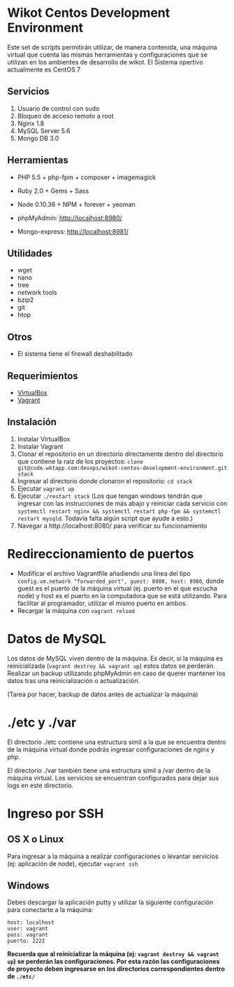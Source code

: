 # Wikot Centos Development Environment

Este set de scripts permitirán utilizar, de manera contenida, una máquina virtual
que cuenta las mismas herramientas y configuraciones que se utilizan en los
ambientes de desarrollo de wikot. El Sistema opertivo actualmente es CentOS 7

## Servicios

1. Usuario de control con sudo
2. Bloqueo de acceso remoto a root
3. Nginx 1.8
4. MySQL Server 5.6
5. Mongo DB 3.0

## Herramientas

+ PHP 5.5 + php-fpm + composer + imagemagick
+ Ruby 2.0 + Gems + Sass
+ Node 0.10.36 + NPM + forever + yeoman

+ phpMyAdmin: [http://localhost:8980/](http://localhost:8980/)
+ Mongo-express: [http://localhost:8981/](http://localhost:8981/)

## Utilidades

+ wget
+ nano
+ tree
+ network tools
+ bzip2
+ git
+ htop

## Otros

+ El sistema tiene el firewall deshabilitado

## Requerimientos

+ [VirtualBox](https://www.virtualbox.org/wiki/Downloads)
+ [Vagrant](https://www.vagrantup.com/downloads.html)

## Instalación

1. Instalar VirtualBox
2. Instalar Vagrant
3. Clonar el repositorio en un directorio directamente dentro del directorio que contiene la raiz de los proyectos: ```clone git@code.wktapp.com:devops/wikot-centos-development-environment.git stack```
4. Ingresar al directorio donde clonaron el repositorio: ```cd stack```
5. Ejecutar ```vagrant up```
6. Ejecutar ```./restart stack``` (Los que tengan windows tendrán que ingresar con las instrucciones de más abajo y reiniciar cada servicio con ```systemctl restart nginx && systemctl restart php-fpm && systemctl restart mysqld```. Todavía falta algún script que ayude a esto.)
7. Navegar a http://localhost:8080/ para verificar su funcionamiento

# Redireccionamiento de puertos

+ Modificar el archivo Vagrantfile añadiendo una línea del tipo ```config.vm.network "forwarded_port", guest: 8980, host: 8980```, donde guest es el puerto de la máquina virtual (ej. puerto en el que escucha node) y host es el puerto en la computadora que se está utilizando. Para facilitar al programador, utilizar el mismo puerto en ambos.
+ Recargar la máquina con ```vagrant reload```

# Datos de MySQL

Los datos de MySQL viven dentro de la máquina. Es decir, si la máquina es reinicializada (```vagrant destroy && vagrant up```) estos datos se perderán. Realizar un backup utilizando phpMyAdmin en caso de querer mantener los datos tras una reinicialización o actualización.

(Tarea por hacer, backup de datos antes de actualizar la máquina)


# ./etc y ./var

El directorio ./etc contiene una estructura simil a la que se encuentra dentro de la máquina virtual donde podrás ingresar configuraciones de nginx y php.

El directorio ./var también tiene una estructura simil a /var dentro de la máquina virtual. Los servicios se encuentran configurados para dejar sus logs en este directorio.

# Ingreso por SSH

## OS X o Linux

Para ingresar a la máquina a realizar configuraciones o levantar servicios (ej: aplicación de node), ejecutar ```vagrant ssh```

## Windows

Debes descargar la aplicación putty y utilizar la siguiente configuración para conectarte a la máquina:

```
host: localhost
user: vagrant
pass: vagrant
puerto: 2222
```

**Recuerda que al reinicializar la máquina (ej: ```vagrant destroy && vagrant up```) se perderán las configuraciones. Por esta razón las configuraciones de proyecto deben ingresarse en los directorios correspondientes dentro de ```./etc/```**


